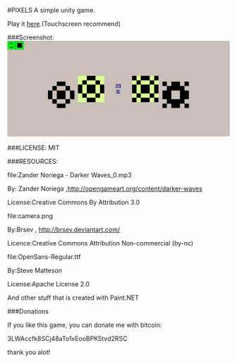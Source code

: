 #PIXELS
A simple unity game.

Play it [here](http://alijahani.github.io/PixelsOnline.html).(Touchscreen recommend)

###Screenshot:
![ScreenShot](https://raw.githubusercontent.com/alijahani/PIXELS/master/ScreenShot.png)

###LICENSE:
MIT

###RESOURCES:

file:Zander Noriega - Darker Waves_0.mp3

By: Zander Noriega ,http://opengameart.org/content/darker-waves

License:Creative Commons By Attribution 3.0


file:camera.png

By:Brsev , http://brsev.deviantart.com/

Licence:Creative Commons Attribution Non-commercial (by-nc)


file:OpenSans-Regular.ttf

By:Steve Matteson

License:Apache License 2.0

And other stuff that is created with Paint.NET

###Donations

If you like this game, you can donate me with bitcoin:

3LWAccfk8SCj48aTo1xEooBPK5tvd2RSC

thank you alot!
